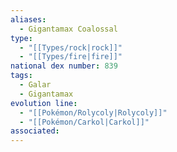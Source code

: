 ```yaml
---
aliases:
  - Gigantamax Coalossal
type:
  - "[[Types/rock|rock]]"
  - "[[Types/fire|fire]]"
national dex number: 839
tags:
  - Galar
  - Gigantamax
evolution line:
  - "[[Pokémon/Rolycoly|Rolycoly]]"
  - "[[Pokémon/Carkol|Carkol]]"
associated: 
---
```

